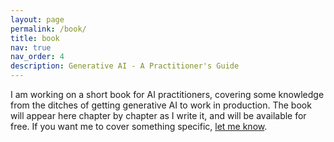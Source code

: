 ```yaml
---
layout: page
permalink: /book/
title: book
nav: true
nav_order: 4
description: Generative AI - A Practitioner's Guide
---
```



I am working on a short book for AI practitioners, covering some knowledge from the ditches of getting generative AI to work in production. The book will appear here chapter by chapter as I write it, and will be available for free. If you want me to cover something specific, [let me know](mailto:me@eyalfisher.com).